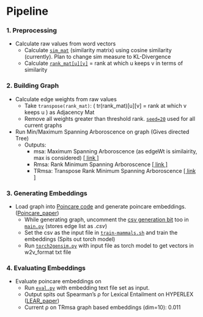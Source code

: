 # Pipeline
### 1. Preprocessing
  * Calculate raw values from word vectors 
    * Calculate [`sim_mat`](https://github.com/bollu/alok-bollu/blob/3fadea284c3ddf88c8e4be252d8780516ae51a33/word2blank/ongoing/fuzzy-wordnet/main.py#L30) (similarity matrix) using cosine similarity (currently). Plan to change sim measure to KL-Divergence
    * Calculate [`rank_mat[u][v]`](https://github.com/bollu/alok-bollu/blob/3fadea284c3ddf88c8e4be252d8780516ae51a33/word2blank/ongoing/fuzzy-wordnet/main.py#L34) = rank at which u keeps v in terms of similarity
### 2. Building Graph
  * Calculate edge weights from raw values
    * Take `transpose(rank_mat)`: ( tr(rank_mat)[u][v] = rank at which v keeps u ) as Adjacency Mat
    * Remove all weights greater than threshold rank. [`seed=20`](https://github.com/bollu/alok-bollu/blob/cd034f9878835f24fb370a6c1d2fd1a73f2b07df/word2blank/ongoing/fuzzy-wordnet/main.py#L131) used for all current graphs
  * Run Min/Maximum Spanning Arboroscence on graph (Gives directed Tree)
    * Outputs:
      * msa: Maximum Spanning Arboroscence (as edgeWt is similairity, max is considered) [[ link ]](https://imgur.com/a/NlmAZuG)
      * Rmsa: Rank Minimum Spanning Arboroscence [[ link ]](https://imgur.com/a/bK5shrM)
      * TRmsa: Transpose Rank Minimum Spanning Arboroscence [[ link ]](https://imgur.com/a/iYrqTOa)
### 3. Generating Embeddings
  * Load graph into [Poincare code](https://github.com/facebookresearch/poincare-embeddings) and generate poincare embeddings. ([Poincare_paper](https://paperswithcode.com/paper/poincare-embeddings-for-learning-hierarchical?fbclid=IwAR2pGTiV0ais1I9syt_5CP-MGXXwnPSomQSIApSa6syAADHdvu6wbevFRg0))
    * While generating graph, uncomment the [csv generation bit](https://github.com/bollu/alok-bollu/blob/b222a7ccd5fee64c61f103e7d7e4dd5956c12b97/word2blank/ongoing/fuzzy-wordnet/main.py#L141) too in [`main.py`](https://github.com/bollu/alok-bollu/blob/master/word2blank/ongoing/fuzzy-wordnet/main.py) (stores edge list as _.csv_)
    * Set the csv as the input file in [`train-mammals.sh`](https://github.com/facebookresearch/poincare-embeddings/blob/master/train-mammals.sh) and train the embeddings (Spits out torch model)
    * Run [`torch2gensim.py`](https://github.com/bollu/alok-bollu/blob/master/word2blank/ongoing/fuzzy-wordnet/torch2gensim.py) with input file as torch model to get vectors in w2v_format txt file
### 4. Evaluating Embeddings
  * Evaluate poincare embeddings on 
    * Run [`eval.py`](https://github.com/bollu/alok-bollu/blob/master/word2blank/ongoing/fuzzy-wordnet/evaluation/eval.py) with embedding text file set as input. 
    * Output spits out Spearman’s ρ for Lexical Entailment on HYPERLEX ([LEAR_paper](https://arxiv.org/abs/1710.06371))
    * Current ρ on TRmsa graph based embeddings (dim=10): 0.011
